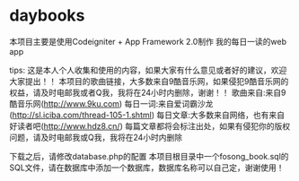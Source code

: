 daybooks
========
本项目主要是使用Codeigniter + App Framework 2.0制作
我的每日一读的web app

tips:
这是本人个人收集和使用的内容，如果大家有什么意见或者好的建议，欢迎大家提出！！
本项目的歌曲链接，大多数来自9酷音乐网，如果侵犯9酷音乐网的权益，请及时电邮我或者Q我，我将在24小时内删除，谢谢！！
歌曲来自:来自9酷音乐网(http://www.9ku.com)
每日一词:来自爱词霸沙龙(http://sl.iciba.com/thread-105-1.shtml)
每日文章:大多数来自网络，也有来自好读者吧(http://www.hdz8.cn/)
每篇文章都将会标注出处，如果有侵犯你的版权问题，请及时电邮我或Q我，我将在24小时内删除

下载之后，请修改database.php的配置
本项目根目录中一个fosong_book.sql的SQL文件，请在数据库中添加一个数据库，数据库名称可以自己定，谢谢使用！

